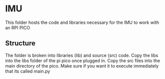# IMU

This folder hosts the code and libraries necessary for the IMU to work with an RPI PICO

## Structure

The folder is broken into libraries (lib) and source (src) code. Copy the libs into the libs folder of the pi pico once plugged in. Copy the src files into the main directory of the pico. Make sure if you want it to execute immediately that its called main.py
